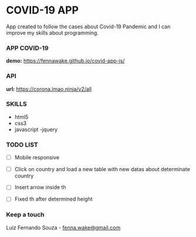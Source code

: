 # COVID-19 APP

App created to follow the cases about Covid-19 Pandemic and I can improve my skills about programming.

### APP COVID-19

**demo:** https://fennawake.github.io/covid-app-js/


### API

**url:** https://corona.lmao.ninja/v2/all


### SKILLS

- html5
- css3
- javascript
  -jquery
  
  
 ###  TODO LIST

- [ ] Mobile responsive
- [ ] Click on country and load a new table with new datas about determinate country
- [ ] Insert arrow inside th
- [ ] Fixed th after determined height


### Keep a touch

Luiz Fernando Souza - fenna.wake@gmail.com
